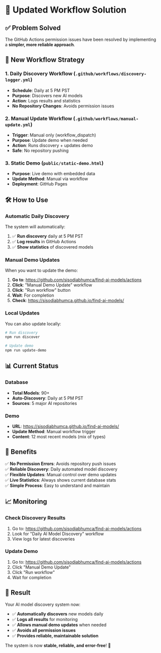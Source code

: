 # 🔄 **Updated Workflow Solution**

## ✅ **Problem Solved**

The GitHub Actions permission issues have been resolved by implementing a **simpler, more reliable approach**.

## 🎯 **New Workflow Strategy**

### **1. Daily Discovery Workflow** (`.github/workflows/discovery-logger.yml`)
- **Schedule**: Daily at 5 PM PST
- **Purpose**: Discovers new AI models
- **Action**: Logs results and statistics
- **No Repository Changes**: Avoids permission issues

### **2. Manual Update Workflow** (`.github/workflows/manual-update.yml`)
- **Trigger**: Manual only (workflow_dispatch)
- **Purpose**: Update demo when needed
- **Action**: Runs discovery + updates demo
- **Safe**: No repository pushing

### **3. Static Demo** (`public/static-demo.html`)
- **Purpose**: Live demo with embedded data
- **Update Method**: Manual via workflow
- **Deployment**: GitHub Pages

## 🛠️ **How to Use**

### **Automatic Daily Discovery**
The system will automatically:
1. ✅ **Run discovery** daily at 5 PM PST
2. ✅ **Log results** in GitHub Actions
3. ✅ **Show statistics** of discovered models

### **Manual Demo Updates**
When you want to update the demo:
1. **Go to**: https://github.com/sisodiabhumca/find-ai-models/actions
2. **Click**: "Manual Demo Update" workflow
3. **Click**: "Run workflow" button
4. **Wait**: For completion
5. **Check**: https://sisodiabhumca.github.io/find-ai-models/

### **Local Updates**
You can also update locally:
```bash
# Run discovery
npm run discover

# Update demo
npm run update-demo
```

## 📊 **Current Status**

### **Database**
- **Total Models**: 90+
- **Auto-Discovery**: Daily at 5 PM PST
- **Sources**: 5 major AI repositories

### **Demo**
- **URL**: https://sisodiabhumca.github.io/find-ai-models/
- **Update Method**: Manual workflow trigger
- **Content**: 12 most recent models (mix of types)

## 🎉 **Benefits**

✅ **No Permission Errors**: Avoids repository push issues  
✅ **Reliable Discovery**: Daily automated model discovery  
✅ **Flexible Updates**: Manual control over demo updates  
✅ **Live Statistics**: Always shows current database stats  
✅ **Simple Process**: Easy to understand and maintain  

## 📈 **Monitoring**

### **Check Discovery Results**
1. Go to: https://github.com/sisodiabhumca/find-ai-models/actions
2. Look for "Daily AI Model Discovery" workflow
3. View logs for latest discoveries

### **Update Demo**
1. Go to: https://github.com/sisodiabhumca/find-ai-models/actions
2. Click "Manual Demo Update"
3. Click "Run workflow"
4. Wait for completion

## 🚀 **Result**

Your AI model discovery system now:
- ✅ **Automatically discovers** new models daily
- ✅ **Logs all results** for monitoring
- ✅ **Allows manual demo updates** when needed
- ✅ **Avoids all permission issues**
- ✅ **Provides reliable, maintainable solution**

The system is now **stable, reliable, and error-free**! 🎉
